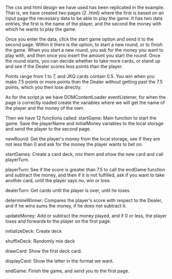 The css and html design we have used has been replicated in the example. That is, we have created two pages (2 .html) where the first is based on an input page the necessary data to be able to play the game. It has two data entries, the first is the name of the player, and the second the money with which he wants to play the game.

Once you enter the data, click the start game option and send it to the second page. Within it there is the option, to start a new round, or to finish the game. When you start a new round, you ask for the money you want to play with, and then once you insert the amount you start the round. Once the round starts, you can decide whether to take more cards, or stand up and see if the Dealer scores less points than the player.

Points range from 1 to 7, and JKQ cards contain 0.5. You win when you make 7.5 points or more points than the Dealer without getting past the 7.5 points, which you then lose directly.

As for the script.js we have DOMContentLoader eventListener, for when the page is correctly loaded create the variables where we will get the name of the player and the money of the own.

Then we have 12 functions called:
startGame: Main function to start the game. Save the playerName and initialMoney variables to the local storage and send the player to the second page.

newRound: Get the player's money from the local storage, see if they are not less than 0 and ask for the money the player wants to bet on.

startGames: Create a card deck, mix them and show the new card and call playerTurn.

playerTurn: See if the score is greater than 7.5 to call the endGame function and subtract the money, and then if it is not fulfilled, ask if you want to take another card, until the player says no, win or lose.

dealerTurn: Get cards until the player is over, until he loses.

determineWinner: Compares the player's score with respect to the Dealer, and if he wins sums the money, if he does not subtract it.

updateMoney: Add or subtract the money played, and if 0 or less, the player loses and forwards to the player on the first page.

initializeDeck: Create deck

shuffleDeck: Randomly mix deck

drawCard: Show the first deck card.

displayCard: Show the letter in the format we want.

endGame: Finish the game, and send you to the first page.
